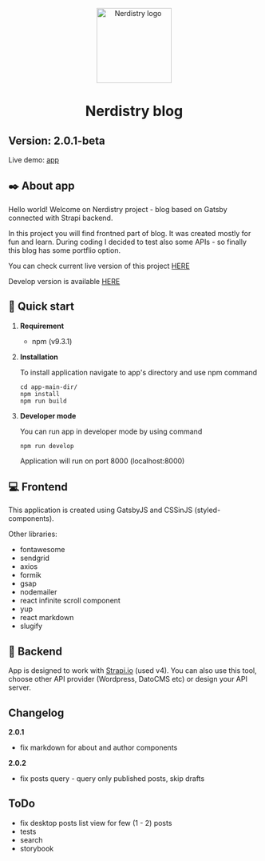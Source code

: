 <p align="center">
    <img alt="Nerdistry logo" src="assets/images/icons/Logo.svg" width="150" />
</p>

<h1 align="center">
  Nerdistry blog
</h1>

## Version: 2.0.1-beta

Live demo: [app]

## :black_nib: About app

Hello world! Welcome on Nerdistry project - blog based on Gatsby connected with Strapi backend.

In this project you will find frontned part of blog. It was created mostly for fun and learn. During coding I decided to test also some APIs - so finally this blog has some portflio option.

You can check current live version of this project <a href="https://nerdistry.pl" target="_blank">HERE</a>

Develop version is available <a href="https://develop-nerdistry.netlify.app" target="_blank">HERE</a>

## 🚀 Quick start

1.  **Requirement**

    - npm (v9.3.1)

2.  **Installation**

    To install application navigate to app's directory and use npm command

    ```shell
    cd app-main-dir/
    npm install
    npm run build
    ```

3.  **Developer mode**

    You can run app in developer mode by using command

    ```shell
    npm run develop
    ```

    Application will run on port 8000 (localhost:8000)

## :computer: Frontend

This application is created using GatsbyJS and CSSinJS (styled-components).

Other libraries:

- fontawesome
- sendgrid
- axios
- formik
- gsap
- nodemailer
- react infinite scroll component
- yup
- react markdown
- slugify

## :wrench: Backend

App is designed to work with [Strapi.io] (used v4). You can also use this tool, choose other API provider (Wordpress, DatoCMS etc) or design your API server.

## Changelog

**2.0.1**

- fix markdown for about and author components

**2.0.2**

- fix posts query - query only published posts, skip drafts

## ToDo

- fix desktop posts list view for few (1 - 2) posts 
- tests
- search
- storybook


[app]: https://nerdistry.pl/
[develop]: https://develop-nerdistry.netlify.app
[strapi.io]: https://strapi.io/
